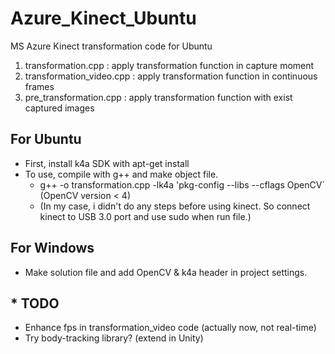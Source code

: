 # Azure_Kinect_Ubuntu
MS Azure Kinect transformation code for Ubuntu

1. transformation.cpp : apply transformation function in capture moment
2. transformation_video.cpp : apply transformation function in continuous frames
3. pre_transformation.cpp : apply transformation function with exist captured images


## For Ubuntu
+ First, install k4a SDK with apt-get install
+ To use, compile with g++ and make object file.
  + g++ -o <file name> transformation.cpp -lk4a 'pkg-config --libs --cflags OpenCV` (OpenCV version < 4)
  + (In my case, i didn't do any steps before using kinect. So connect kinect to USB 3.0 port and use sudo when run file.)


## For Windows
+ Make solution file and add OpenCV & k4a header in project settings.

## * TODO
+ Enhance fps in transformation_video code (actually now, not real-time)
+ Try body-tracking library? (extend in Unity)
